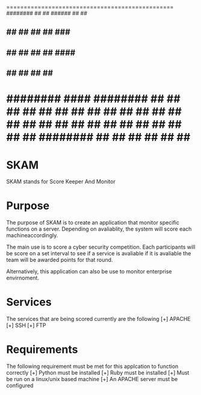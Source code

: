 ================================================
########     ##    ##      ######     ##      ##
##           ##   ##      ##    ##    ###    ###
##           ##  ##       ##    ##    ####  ####
##           ## ##        ##    ##    ########## 
########     ####         ########    ##  ##  ##
      ##     ## ##        ##    ##    ##  ##  ##
      ##     ##  ##       ##    ##    ##  ##  ##
      ##     ##   ##      ##    ##    ##      ##
########     ##    ##     ##    ##    ##      ##
================================================

   
SKAM
=========================
SKAM stands for Score Keeper And Monitor

Purpose
========================
The purpose of SKAM is to create an application that monitor specific functions on a server. Depending on avaliablity, the system will score each machineaccordingly. 

The main use is to score a cyber security competition. Each participants will be score on a set interval to see if a service is avaliable if it is avaliable the team will be awarded points for that round. 

Alternatively, this application can also be use to monitor enterprise envirnoment.

Services
=======================
The services that are being scored currently are the following
	[+] APACHE
	[+] SSH
	[+] FTP

Requirements
======================
The following requirement must be met for this applcation to function correctly
	[+] Python must be installed
	[+] Ruby must be installed
	[+] Must be run on a linux/unix based machine
	[+] An APACHE server must be configured


